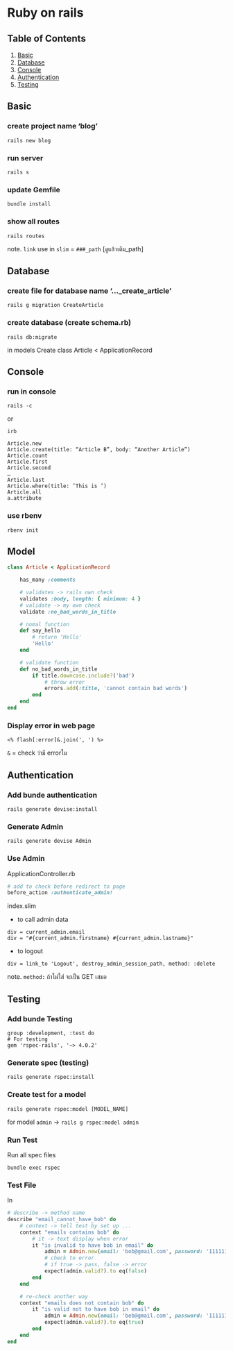 # Ruby on rails

## Table of Contents

1. [Basic](#basic)
2. [Database](#database)
3. [Console](#console)
4. [Authentication](#authentication)
5. [Testing](#testing)

## Basic

### create project name ‘blog’

    rails new blog

### run server

    rails s

### update Gemfile

    bundle install

### show all routes

    rails routes

note. `link` use in `slim` = `###_path` [ดูแล้วเติม_path]

## Database

### create file for database name ‘…\_create_article’

    rails g migration CreateArticle

### create database (create schema.rb)

    rails db:migrate

in models
Create class Article < ApplicationRecord

## Console

### run in console

    rails -c

or

    irb

```irb
Article.new
Article.create(title: “Article B”, body: “Another Article”)
Article.count
Article.first
Article.second
…
Article.last
Article.where(title: ’This is ’)
Article.all
a.attribute
```

### use rbenv

    rbenv init

## Model

```ruby
class Article < ApplicationRecord

    has_many :comments

    # validates -> rails own check
    validates :body, length: { minimum: 4 }
    # validate -> my own check
    validate :no_bad_words_in_title

    # nomal function
    def say_hello
        # return 'Hello'
        'Hello'
    end

    # validate function
    def no_bad_words_in_title
        if title.downcase.include?('bad')
            # throw error
            errors.add(:title, 'cannot contain bad words')
        end
    end
end
```

### Display error in web page

```slim
<% flash[:error]&.join(', ') %>
```

`&` = check ว่ามี errorไม

## Authentication

### Add bunde authentication

    rails generate devise:install

### Generate Admin

    rails generate devise Admin

### Use Admin

ApplicationController.rb

```ruby
# add to check before redirect to page
before_action :authenticate_admin!
```

index.slim

- to call admin data

```slim
div = current_admin.email
div = "#{current_admin.firstname} #{current_admin.lastname}"
```

- to logout

```slim
div = link_to 'Logout', destroy_admin_session_path, method: :delete
```

note. `method:` ถ้าไม่ใส่ จะเป็น GET เสมอ

## Testing

### Add bunde Testing

    group :development, :test do
    # For testing
    gem 'rspec-rails', '~> 4.0.2'

### Generate spec (testing)

    rails generate rspec:install

### Create test for a model

    rails generate rspec:model [MODEL_NAME]

for model `admin` -> `rails g rspec:model admin`

### Run Test

Run all spec files

    bundle exec rspec

### Test File

In

```ruby
# describe -> method name
describe "email_cannot_have_bob" do
    # context -> tell test by set up ...
    context "emails contains bob" do
        # it -> text display when error
        it "is invalid to have bob in email" do
            admin = Admin.new(email: 'bob@gmail.com', password: '111111')
            # check to error
            # if true -> pass, false -> error
            expect(admin.valid?).to eq(false)
        end
    end

    # re-check another way
    context "emails does not contain bob" do
        it "is valid not to have bob in email" do
            admin = Admin.new(email: 'beb@gmail.com', password: '111111')
            expect(admin.valid?).to eq(true)
        end
    end
end

```
